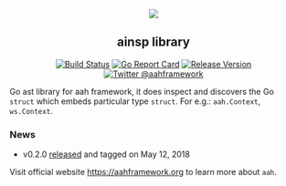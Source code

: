 <p align="center">
  <img src="https://cdn.aahframework.org/assets/img/aah-logo-64x64.png" />
  <h2 align="center">ainsp library</h2>
</p>
<p align="center">
  <p align="center"><a href="https://travis-ci.org/go-aah/ainsp"><img src="https://travis-ci.org/go-aah/ainsp.svg?branch=master" alt="Build Status"></a> <a href="https://goreportcard.com/report/aahframework.org/ainsp.v0"><img src="https://goreportcard.com/badge/aahframework.org/ainsp.v0" alt="Go Report Card"></a> <a href="https://github.com/go-aah/aah/releases/latest"><img src="https://img.shields.io/badge/version-0.2.0-blue.svg" alt="Release Version"></a> <a href="https://twitter.com/aahframework"><img src="https://img.shields.io/badge/twitter-@aahframework-55acee.svg" alt="Twitter @aahframework"></a></p>
</p>

Go ast library for aah framework, it does inspect and discovers the Go `struct` which embeds particular type `struct`. For e.g.: `aah.Context`, `ws.Context`.

### News

  * v0.2.0 [released](https://github.com/go-aah/ainsp/releases/latest) and tagged on May 12, 2018


Visit official website https://aahframework.org to learn more about `aah`.

